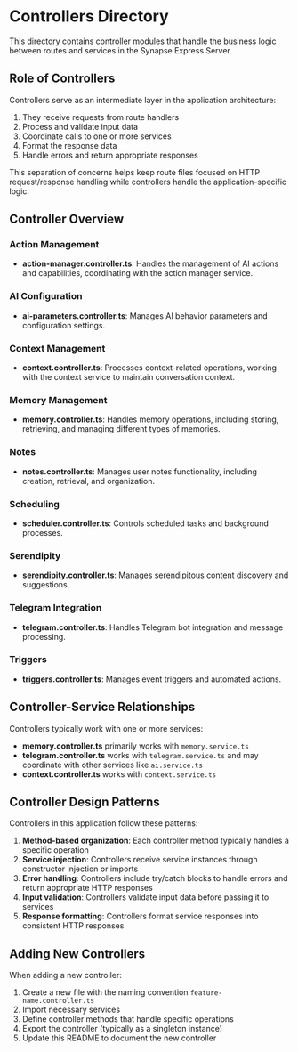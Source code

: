 # Controllers Directory

This directory contains controller modules that handle the business logic between routes and services in the Synapse Express Server.

## Role of Controllers

Controllers serve as an intermediate layer in the application architecture:

1. They receive requests from route handlers
2. Process and validate input data
3. Coordinate calls to one or more services
4. Format the response data
5. Handle errors and return appropriate responses

This separation of concerns helps keep route files focused on HTTP request/response handling while controllers handle the application-specific logic.

## Controller Overview

### Action Management

- **action-manager.controller.ts**: Handles the management of AI actions and capabilities, coordinating with the action manager service.

### AI Configuration

- **ai-parameters.controller.ts**: Manages AI behavior parameters and configuration settings.

### Context Management

- **context.controller.ts**: Processes context-related operations, working with the context service to maintain conversation context.

### Memory Management

- **memory.controller.ts**: Handles memory operations, including storing, retrieving, and managing different types of memories.

### Notes

- **notes.controller.ts**: Manages user notes functionality, including creation, retrieval, and organization.

### Scheduling

- **scheduler.controller.ts**: Controls scheduled tasks and background processes.

### Serendipity

- **serendipity.controller.ts**: Manages serendipitous content discovery and suggestions.

### Telegram Integration

- **telegram.controller.ts**: Handles Telegram bot integration and message processing.

### Triggers

- **triggers.controller.ts**: Manages event triggers and automated actions.

## Controller-Service Relationships

Controllers typically work with one or more services:

- **memory.controller.ts** primarily works with `memory.service.ts`
- **telegram.controller.ts** works with `telegram.service.ts` and may coordinate with other services like `ai.service.ts`
- **context.controller.ts** works with `context.service.ts`

## Controller Design Patterns

Controllers in this application follow these patterns:

1. **Method-based organization**: Each controller method typically handles a specific operation
2. **Service injection**: Controllers receive service instances through constructor injection or imports
3. **Error handling**: Controllers include try/catch blocks to handle errors and return appropriate HTTP responses
4. **Input validation**: Controllers validate input data before passing it to services
5. **Response formatting**: Controllers format service responses into consistent HTTP responses

## Adding New Controllers

When adding a new controller:

1. Create a new file with the naming convention `feature-name.controller.ts`
2. Import necessary services
3. Define controller methods that handle specific operations
4. Export the controller (typically as a singleton instance)
5. Update this README to document the new controller